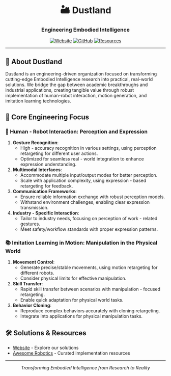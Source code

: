 <div align="center">
  
# 🏜️ Dustland

### Engineering Embodied Intelligence

[![Website](https://img.shields.io/badge/Website-dustland.ai-E6B17E?style=for-the-badge)](https://dustland.ai)
[![GitHub](https://img.shields.io/badge/GitHub-Dustland-2C3E50?style=for-the-badge&logo=github)](https://github.com/dustland)
[![Resources](https://img.shields.io/badge/Resources-Awesome%20Robitics-D35400?style=for-the-badge)](https://github.com/dustland/awesome-robotics)

---

</div>

## 🤖 About Dustland

Dustland is an engineering-driven organization focused on transforming cutting-edge Embodied Intelligence research into practical, real-world solutions. We bridge the gap between academic breakthroughs and industrial applications, creating tangible value through robust implementation of human-robot interaction, motion generation, and imitation learning technologies.

## 🌟 Core Engineering Focus

### 👥 Human - Robot Interaction: Perception and Expression

1. **Gesture Recognition**:
    - High - accuracy recognition in various settings, using perception retargeting for different user actions.
    - Optimized for seamless real - world integration to enhance expression understanding.
2. **Multimodal Interfaces**:
    - Accommodate multiple input/output modes for better perception.
    - Scale with application complexity, using expression - based retargeting for feedback.
3. **Communication Frameworks**:
    - Ensure reliable information exchange with robust perception models.
    - Withstand environment challenges, enabling clear expression transmission.
4. **Industry - Specific Interaction**:
    - Tailor to industry needs, focusing on perception of work - related gestures.
    - Meet safety/workflow standards with proper expression patterns.

### 📚 Imitation Learning in Motion: Manipulation in the Physical World

1. **Movement Control**:
    - Generate precise/stable movements, using motion retargeting for different robots.
    - Consider physical limits for effective manipulation.
2. **Skill Transfer**:
    - Rapid skill transfer between scenarios with manipulation - focused retargeting.
    - Enable quick adaptation for physical world tasks.
3. **Behavior Cloning**:
    - Reproduce complex behaviors accurately with cloning retargeting.
    - Integrate into applications for physical manipulation tasks.

## 🛠️ Solutions & Resources

- [Website](https://dustland.ai) - Explore our solutions
- [Awesome Robotics](https://github.com/dustland/awesome-robotics) - Curated implementation resources

<div align="center">

---

<i>Transforming Embodied Intelligence from Research to Reality</i>

</div>
